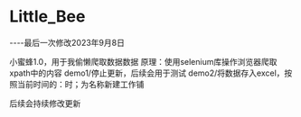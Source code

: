 # Little_Bee
<p>
----最后一次修改2023年9月8日<br>
</p>
小蜜蜂1.0，用于我偷懒爬取数据数据
原理：使用selenium库操作浏览器爬取xpath中的内容
demo1/停止更新，后续会用于测试
demo2/将数据存入excel，按照当前时间的：时；为名称新建工作铺
<p>
后续会持续修改更新
</p>
